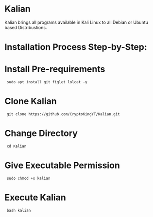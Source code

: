 # Kalian
Kalian brings all programs available in Kali Linux to all Debian or Ubuntu based Distribustions.

  # Installation Process Step-by-Step:
  
   # Install Pre-requirements
     sudo apt install git figlet lolcat -y
 
   # Clone Kalian 
     git clone https://github.com/CryptoKingYT/Kalian.git
  
   # Change Directory
     cd Kalian 
 
   # Give Executable Permission
     sudo chmod +x kalian
 
   # Execute Kalian
     bash kalian

